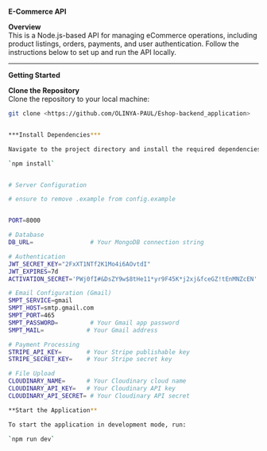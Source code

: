**E-Commerce API**

**Overview**  
This is a Node.js-based API for managing eCommerce operations, including product listings, orders, payments, and user authentication. Follow the instructions below to set up and run the API locally.

---

**Getting Started**

**Clone the Repository**  
Clone the repository to your local machine:

```bash
git clone <https://github.com/OLINYA-PAUL/Eshop-backend_application>


***Install Dependencies***

Navigate to the project directory and install the required dependencies:

`npm install`


# Server Configuration

# ensure to remove .example from config.example


PORT=8000

# Database
DB_URL=                # Your MongoDB connection string

# Authentication
JWT_SECRET_KEY="2FxXT1NTf2K1Mo4i6AOvtdI"
JWT_EXPIRES=7d
ACTIVATION_SECRET='PWj0fI#&DsZY9w$8tHe11*yr9F45K*j2xj&fceGZ!tEnMNZcEN'

# Email Configuration (Gmail)
SMPT_SERVICE=gmail
SMPT_HOST=smtp.gmail.com
SMPT_PORT=465
SMPT_PASSWORD=         # Your Gmail app password
SMPT_MAIL=            # Your Gmail address

# Payment Processing
STRIPE_API_KEY=       # Your Stripe publishable key
STRIPE_SECRET_KEY=    # Your Stripe secret key

# File Upload
CLOUDINARY_NAME=      # Your Cloudinary cloud name
CLOUDINARY_API_KEY=   # Your Cloudinary API key
CLOUDINARY_API_SECRET= # Your Cloudinary API secret

**Start the Application**

To start the application in development mode, run:

`npm run dev`
```
